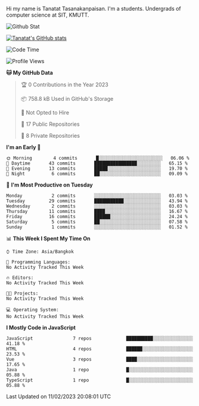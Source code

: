 Hi my name is Tanatat Tasanakanpaisan. I'm a students. Undergrads of computer science at SIT, KMUTT.

![Github Stat](https://github-profile-summary-cards.vercel.app/api/cards/profile-details?username=LilUzii-69&theme=dracula)

[![Tanatat's GitHub stats](https://github-readme-stats.vercel.app/api?username=LilUzii-69&show_icons=true&theme=radical)](https://github.com/anuraghazra/github-readme-stats)

<!--START_SECTION:waka-->
![Code Time](http://img.shields.io/badge/Code%20Time-43%20hrs%2052%20mins-blue)

![Profile Views](http://img.shields.io/badge/Profile%20Views-0-blue)

**🐱 My GitHub Data** 

> 🏆 0 Contributions in the Year 2023
 > 
> 📦 758.8 kB Used in GitHub's Storage 
 > 
> 🚫 Not Opted to Hire
 > 
> 📜 17 Public Repositories 
 > 
> 🔑 8 Private Repositories  
 > 
**I'm an Early 🐤** 

```text
🌞 Morning        4 commits       █░░░░░░░░░░░░░░░░░░░░░░░░   06.06 % 
🌆 Daytime       43 commits       ████████████████░░░░░░░░░   65.15 % 
🌃 Evening       13 commits       █████░░░░░░░░░░░░░░░░░░░░   19.70 % 
🌙 Night          6 commits       ██░░░░░░░░░░░░░░░░░░░░░░░   09.09 % 

```
📅 **I'm Most Productive on Tuesday** 

```text
Monday           2 commits       ░░░░░░░░░░░░░░░░░░░░░░░░░   03.03 % 
Tuesday         29 commits       ███████████░░░░░░░░░░░░░░   43.94 % 
Wednesday        2 commits       ░░░░░░░░░░░░░░░░░░░░░░░░░   03.03 % 
Thursday        11 commits       ████░░░░░░░░░░░░░░░░░░░░░   16.67 % 
Friday          16 commits       ██████░░░░░░░░░░░░░░░░░░░   24.24 % 
Saturday         5 commits       ██░░░░░░░░░░░░░░░░░░░░░░░   07.58 % 
Sunday           1 commits       ░░░░░░░░░░░░░░░░░░░░░░░░░   01.52 % 

```


📊 **This Week I Spent My Time On** 

```text
⌚︎ Time Zone: Asia/Bangkok

💬 Programming Languages: 
No Activity Tracked This Week

🔥 Editors: 
No Activity Tracked This Week

🐱‍💻 Projects: 
No Activity Tracked This Week

💻 Operating System: 
No Activity Tracked This Week

```

**I Mostly Code in JavaScript** 

```text
JavaScript               7 repos             ██████████░░░░░░░░░░░░░░░   41.18 % 
HTML                     4 repos             ██████░░░░░░░░░░░░░░░░░░░   23.53 % 
Vue                      3 repos             ████░░░░░░░░░░░░░░░░░░░░░   17.65 % 
Java                     1 repo              █░░░░░░░░░░░░░░░░░░░░░░░░   05.88 % 
TypeScript               1 repo              █░░░░░░░░░░░░░░░░░░░░░░░░   05.88 % 

```



 Last Updated on 11/02/2023 20:08:01 UTC
<!--END_SECTION:waka-->